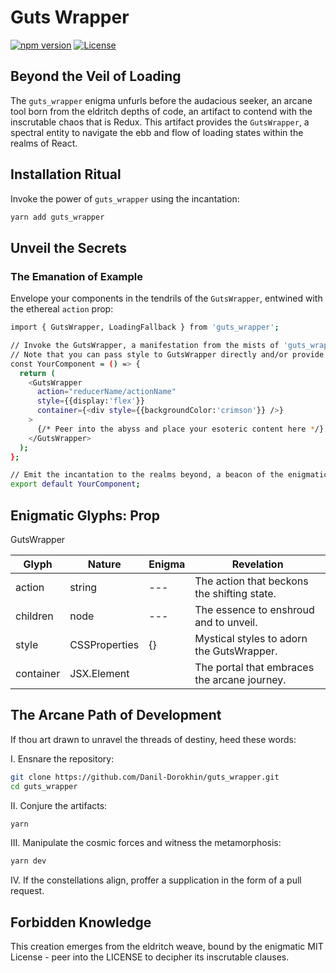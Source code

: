 # Guts Wrapper

[![npm version](https://img.shields.io/npm/v/guts_wrapper.svg)](https://www.npmjs.com/package/guts_wrapper)
[![License](https://img.shields.io/badge/license-Eldritch%20Mysteries-blue.svg)](https://github.com/Danil-Dorokhin/guts_wrapper/blob/master/LICENSE)

## Beyond the Veil of Loading

The `guts_wrapper` enigma unfurls before the audacious seeker, an arcane tool born from the eldritch depths of code, an artifact to contend with the inscrutable chaos that is Redux. This artifact provides the `GutsWrapper`, a spectral entity to navigate the ebb and flow of loading states within the realms of React.

## Installation Ritual

Invoke the power of `guts_wrapper` using the incantation:

```bash
yarn add guts_wrapper
```

## Unveil the Secrets
### The Emanation of Example

Envelope your components in the tendrils of the `GutsWrapper`, entwined with the ethereal `action` prop:

```bash
import { GutsWrapper, LoadingFallback } from 'guts_wrapper';

// Invoke the GutsWrapper, a manifestation from the mists of 'guts_wrapper'
// Note that you can pass style to GutsWrapper directly and/or provide it with some container component that will be used as wrapper base
const YourComponent = () => {
  return (
    <GutsWrapper
      action="reducerName/actionName"
      style={{display:'flex'}}
      container={<div style={{backgroundColor:'crimson'}} />}
    >
      {/* Peer into the abyss and place your esoteric content here */}
    </GutsWrapper>
  );
};

// Emit the incantation to the realms beyond, a beacon of the enigmatic YourComponent
export default YourComponent;
```

## Enigmatic Glyphs: Prop

GutsWrapper

| Glyph | Nature |Enigma | Revelation |
| --- | --- | --- | --- |
| action | string | --- | The action that beckons the shifting state. |
| children | node	| --- | The essence to enshroud and to unveil. |
| style | CSSProperties | {} | Mystical styles to adorn the GutsWrapper. |
| container | JSX.Element |<div/> | The portal that embraces the arcane journey. |

## The Arcane Path of Development

If thou art drawn to unravel the threads of destiny, heed these words:

I. Ensnare the repository:
```bash
git clone https://github.com/Danil-Dorokhin/guts_wrapper.git
cd guts_wrapper
```
II. Conjure the artifacts:
```bash
yarn
```
III. Manipulate the cosmic forces and witness the metamorphosis:
```bash
yarn dev
```
IV. If the constellations align, proffer a supplication in the form of a pull request.

## Forbidden Knowledge
This creation emerges from the eldritch weave, bound by the enigmatic MIT License - peer into the LICENSE to decipher its inscrutable clauses.
